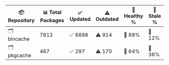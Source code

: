 | 📦 Repository | 📊 Total Packages | ✅ Updated | ⚠️ Outdated | 💚 Healthy % | 🔴 Stale % |
|---------------|-------------------|------------|-------------|-------------|------------|
| 🗂️ bincache | 7812 | ✅ 6898 | ⚠️ 914 | 💚 88% | 🔴 12% |
| 🗂️ pkgcache | 467 | ✅ 297 | ⚠️ 170 | 💚 64% | 🔴 36% |
